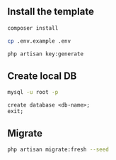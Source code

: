 ## Install the template
```bash
composer install

cp .env.example .env

php artisan key:generate
```

## Create local DB
```bash
mysql -u root -p
```

```mysql
create database <db-name>;
exit;
```

## Migrate
```bash
php artisan migrate:fresh --seed
```
